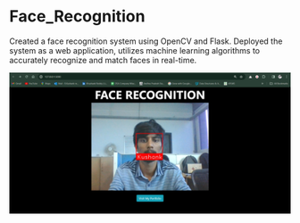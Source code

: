 # Face_Recognition
Created a face recognition system using OpenCV and Flask. Deployed the system as a web application, utilizes machine learning algorithms to accurately recognize and match faces in real-time. 

![Result](Image.png)
